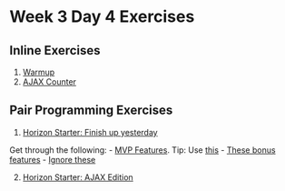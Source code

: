 # Week 3 Day 4 Exercises

## Inline Exercises

1. [Warmup](warmup/README.md)
1. [AJAX Counter](ajax-counter/README.md)

## Pair Programming Exercises


1. [Horizon Starter: Finish up yesterday](../day4/horizonstarter/README.md)

  Get through the following: 
    - [MVP Features](../day4/horizonstarter/README.md#the-goal). Tip: Use [this](../day4/horizonstarter/playbook.md)
    - [These bonus features](../day4/horizonstarter/README.md#a-real-challenge-adding-users)
    - [Ignore these](../day4/horizonstarter/README.md#if-you-are-bored)
	
2. [Horizon Starter: AJAX Edition](horizonstarter-ajax/README.md)
